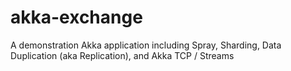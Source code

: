 # akka-exchange
A demonstration Akka application including Spray, Sharding, Data Duplication (aka Replication), and Akka TCP / Streams
